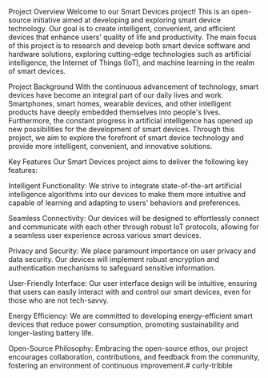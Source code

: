 Project Overview
Welcome to our Smart Devices project! This is an open-source initiative aimed at developing and exploring smart device technology. Our goal is to create intelligent, convenient, and efficient devices that enhance users' quality of life and productivity. The main focus of this project is to research and develop both smart device software and hardware solutions, exploring cutting-edge technologies such as artificial intelligence, the Internet of Things (IoT), and machine learning in the realm of smart devices.

Project Background
With the continuous advancement of technology, smart devices have become an integral part of our daily lives and work. Smartphones, smart homes, wearable devices, and other intelligent products have deeply embedded themselves into people's lives. Furthermore, the constant progress in artificial intelligence has opened up new possibilities for the development of smart devices. Through this project, we aim to explore the forefront of smart device technology and provide more intelligent, convenient, and innovative solutions.

Key Features
Our Smart Devices project aims to deliver the following key features:

Intelligent Functionality: We strive to integrate state-of-the-art artificial intelligence algorithms into our devices to make them more intuitive and capable of learning and adapting to users' behaviors and preferences.

Seamless Connectivity: Our devices will be designed to effortlessly connect and communicate with each other through robust IoT protocols, allowing for a seamless user experience across various smart devices.

Privacy and Security: We place paramount importance on user privacy and data security. Our devices will implement robust encryption and authentication mechanisms to safeguard sensitive information.

User-Friendly Interface: Our user interface design will be intuitive, ensuring that users can easily interact with and control our smart devices, even for those who are not tech-savvy.

Energy Efficiency: We are committed to developing energy-efficient smart devices that reduce power consumption, promoting sustainability and longer-lasting battery life.

Open-Source Philosophy: Embracing the open-source ethos, our project encourages collaboration, contributions, and feedback from the community, fostering an environment of continuous improvement.# curly-tribble
